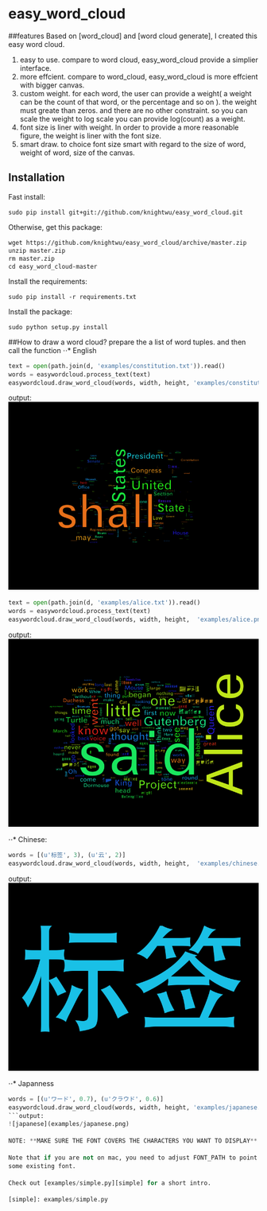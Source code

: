 easy_word_cloud
==========
##features
Based on [word_cloud] and [word cloud generate], I created this easy word cloud. 
1. easy to use. compare to word cloud, easy_word_cloud provide a simplier interface.
2. more effcient. compare to word_cloud, easy_word_cloud is more effcient with bigger canvas.
3. custom weight. for each word, the user can provide a weight( a weight can be the count of that word, or the percentage and so on ). the weight must greate than zeros. and there are no other constraint. so you can scale the weight to log scale 
you can provide log(count) as a weight.
4. font size is liner with weight. In order to provide a more reasonable figure, the weight is liner with the font size. 
5. smart draw. to choice font size smart with regard to the size of word, weight of word, size of the canvas. 

## Installation

Fast install:

    sudo pip install git+git://github.com/knightwu/easy_word_cloud.git

Otherwise, get this package:
    
    wget https://github.com/knightwu/easy_word_cloud/archive/master.zip
    unzip master.zip
    rm master.zip
    cd easy_word_cloud-master

Install the requirements:

    sudo pip install -r requirements.txt

Install the package:

    sudo python setup.py install

##How to draw a word cloud?
prepare the a list of word tuples. and then call the function
⋅⋅* English
```python
text = open(path.join(d, 'examples/constitution.txt')).read()
words = easywordcloud.process_text(text)
easywordcloud.draw_word_cloud(words, width, height, 'examples/constitution.png')
```
output:
![American Constitution](examples/constitution.png)

```python
text = open(path.join(d, 'examples/alice.txt')).read()
words = easywordcloud.process_text(text)
easywordcloud.draw_word_cloud(words, width, height,  'examples/alice.png', '/Library/Fonts/Andale Mono.ttf')
```
output:
![Alice in Wonderland](examples/alice.png)

⋅⋅* Chinese:
```python
words = [(u'标签', 3), (u'云', 2)]
easywordcloud.draw_word_cloud(words, width, height,  'examples/chinese.png', None)
```
output:
![Chinese](examples/chinese.png)

⋅⋅* Japanness
```python
words = [(u'ワード', 0.7), (u'クラウド', 0.6)]
easywordcloud.draw_word_cloud(words, width, height, 'examples/japanese.png', None)
```output:
![japanese](examples/japanese.png)

NOTE: **MAKE SURE THE FONT COVERS THE CHARACTERS YOU WANT TO DISPLAY**

Note that if you are not on mac, you need to adjust FONT_PATH to point to
some existing font.

Check out [examples/simple.py][simple] for a short intro. 

[simple]: examples/simple.py
  

